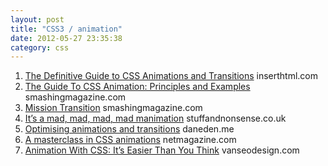 ```yaml
---
layout: post
title: "CSS3 / animation"
date: 2012-05-27 23:35:38
category: css
---
```


1. [The Definitive Guide to CSS Animations and Transitions](http://www.inserthtml.com/2012/01/definitive-guide-css-animations-transitions/)
<span>inserthtml.com</span>
2. [The Guide To CSS Animation: Principles and Examples](http://coding.smashingmagazine.com/2011/09/14/the-guide-to-css-animation-principles-and-examples/)
<span>smashingmagazine.com</span>
3. [Mission Transition](http://uxdesign.smashingmagazine.com/2012/02/28/mission-transition/)
<span>smashingmagazine.com</span>
4. [It’s a mad, mad, mad, mad manimation](http://stuffandnonsense.co.uk/blog/about/its_a_mad_mad_mad_mad_manimation/#When:22:05:50Z)
<span>stuffandnonsense.co.uk</span>
5. [Optimising animations and transitions](http://daneden.me/2012/03/optimising-animations-and-transitions/)
<span>daneden.me</span>
6. [A masterclass in CSS animations](http://www.netmagazine.com/tutorials/masterclass-css-animations)
<span>netmagazine.com</span>
7. [Animation With CSS: It’s Easier Than You Think](http://www.vanseodesign.com/css/animation/)
<span>vanseodesign.com</span>
